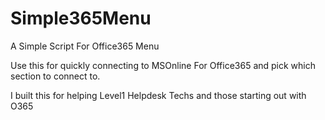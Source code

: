# Simple365Menu
A Simple Script For Office365 Menu

Use this for quickly connecting to MSOnline For Office365 and pick which section to connect to. 

I built this for helping Level1 Helpdesk Techs and those starting out with O365

